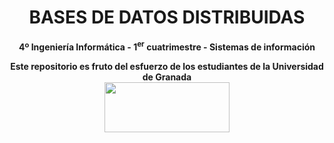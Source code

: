 <center><h1>BASES DE DATOS DISTRIBUIDAS</h1></center>
<center><b>4º Ingeniería Informática - 1<sup>er</sup> cuatrimestre - Sistemas de información</b></center>



<p align="center">
   <b>Este repositorio es fruto del esfuerzo de los estudiantes de la Universidad de Granada</b></br>
   <a href="http://deiit.ugr.es/"><img width="200" height="80" src="https://imgur.com/1lXPd4l.png"></a>
</p>
